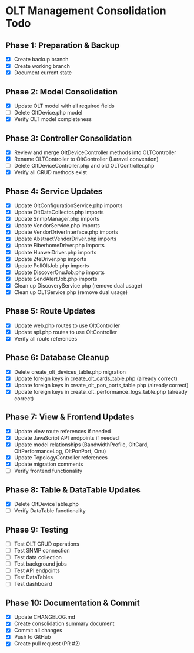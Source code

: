 # OLT Management Consolidation Todo

## Phase 1: Preparation & Backup
- [x] Create backup branch
- [x] Create working branch
- [x] Document current state

## Phase 2: Model Consolidation
- [x] Update OLT model with all required fields
- [ ] Delete OltDevice.php model
- [x] Verify OLT model completeness

## Phase 3: Controller Consolidation
- [x] Review and merge OltDeviceController methods into OLTController
- [x] Rename OLTController to OltController (Laravel convention)
- [ ] Delete OltDeviceController.php and old OLTController.php
- [x] Verify all CRUD methods exist

## Phase 4: Service Updates
- [x] Update OltConfigurationService.php imports
- [x] Update OltDataCollector.php imports
- [x] Update SnmpManager.php imports
- [x] Update VendorService.php imports
- [x] Update VendorDriverInterface.php imports
- [x] Update AbstractVendorDriver.php imports
- [x] Update FiberhomeDriver.php imports
- [x] Update HuaweiDriver.php imports
- [x] Update ZteDriver.php imports
- [x] Update PollOltJob.php imports
- [x] Update DiscoverOnuJob.php imports
- [x] Update SendAlertJob.php imports
- [x] Clean up DiscoveryService.php (remove dual usage)
- [x] Clean up OLTService.php (remove dual usage)

## Phase 5: Route Updates
- [x] Update web.php routes to use OltController
- [x] Update api.php routes to use OltController
- [x] Verify all route references

## Phase 6: Database Cleanup
- [x] Delete create_olt_devices_table.php migration
- [x] Update foreign keys in create_olt_cards_table.php (already correct)
- [x] Update foreign keys in create_olt_pon_ports_table.php (already correct)
- [x] Update foreign keys in create_olt_performance_logs_table.php (already correct)

## Phase 7: View & Frontend Updates
- [x] Update view route references if needed
- [x] Update JavaScript API endpoints if needed
- [x] Update model relationships (BandwidthProfile, OltCard, OltPerformanceLog, OltPonPort, Onu)
- [x] Update TopologyController references
- [x] Update migration comments
- [ ] Verify frontend functionality

## Phase 8: Table & DataTable Updates
- [x] Delete OltDeviceTable.php
- [ ] Verify DataTable functionality

## Phase 9: Testing
- [ ] Test OLT CRUD operations
- [ ] Test SNMP connection
- [ ] Test data collection
- [ ] Test background jobs
- [ ] Test API endpoints
- [ ] Test DataTables
- [ ] Test dashboard

## Phase 10: Documentation & Commit
- [x] Update CHANGELOG.md
- [x] Create consolidation summary document
- [x] Commit all changes
- [x] Push to GitHub
- [x] Create pull request (PR #2)